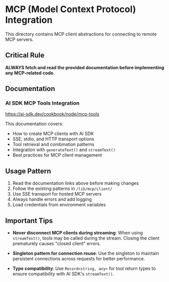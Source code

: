 # MCP (Model Context Protocol) Integration

This directory contains MCP client abstractions for connecting to remote MCP servers.

## Critical Rule

**ALWAYS fetch and read the provided documentation before implementing any MCP-related code.**

## Documentation

### AI SDK MCP Tools Integration

https://ai-sdk.dev/cookbook/node/mcp-tools

This documentation covers:

- How to create MCP clients with AI SDK
- SSE, stdio, and HTTP transport options
- Tool retrieval and combination patterns
- Integration with `generateText()` and `streamText()`
- Best practices for MCP client management

## Usage Pattern

1. Read the documentation links above before making changes
2. Follow the existing patterns in `/lib/mcp/client/`
3. Use SSE transport for hosted MCP servers
4. Always handle errors and add logging
5. Load credentials from environment variables

## Important Tips

- **Never disconnect MCP clients during streaming**: When using `streamText()`, tools may be called during the stream. Closing the client prematurely causes "closed client" errors.
- **Singleton pattern for connection reuse**: Use the singleton to maintain persistent connections across requests for better performance.

- **Type compatibility**: Use `Record<string, any>` for tool return types to ensure compatibility with AI SDK's `streamText()`.

